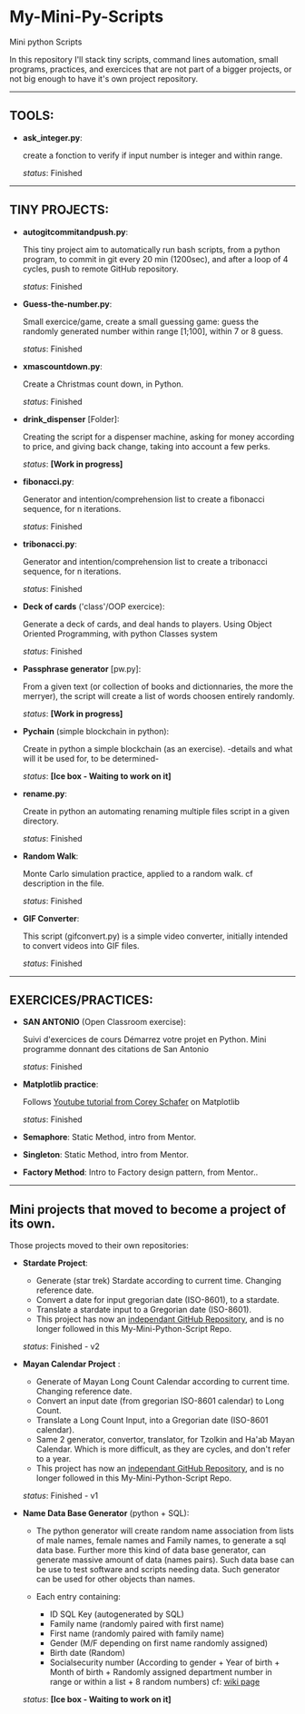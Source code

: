 # My-Mini-Py-Scripts
Mini python Scripts

In this repository I'll stack tiny scripts, command lines automation, small programs, practices, and exercices that are not part of a bigger projects,  or not big enough to have it's own project repository.

----------------------------
## TOOLS:

- **ask_integer.py**:

    create a fonction to verify if input number is integer and within range.

    *status*: Finished

--------------------------
## TINY PROJECTS:

+ **autogitcommitandpush.py**:

    This tiny project aim to automatically run bash scripts, from a python program, to commit in git every 20 min (1200sec), and after a loop of 4 cycles, push to remote GitHub repository.
    
    *status*: Finished

+ **Guess-the-number.py**:

    Small exercice/game, create a small guessing game: guess the randomly generated number within range [1;100], within 7 or 8 guess.
    
    *status*: Finished

+ **xmascountdown.py**:

    Create a Christmas count down, in Python.
    
    *status*: Finished

+ **drink_dispenser** [Folder]:

    Creating the script for a dispenser machine, asking for money according to price, and giving back change, taking into account a few perks.
    
    *status*: **[Work in progress]**

+ **fibonacci.py**:

    Generator and intention/comprehension list to create a fibonacci sequence, for n iterations.
    
    *status*: Finished

+ **tribonacci.py**: 

    Generator and intention/comprehension list to create a tribonacci sequence, for n iterations.
    
    *status*: Finished
    
+ **Deck of cards** ('class'/OOP exercice):

    Generate a deck of cards, and deal hands to players.
    Using Object Oriented Programming, with python Classes system
    
    *status*: Finished
    
+ **Passphrase generator** [pw.py]:

    From a given text (or collection of books and dictionnaries, the more the merryer), the script will create a list of words choosen entirely randomly.
    
    *status*: **[Work in progress]**

+ **Pychain** (simple blockchain in python):

    Create in python a simple blockchain (as an exercise). -details and what will it be used for, to be determined-
    
    *status*: **[Ice box - Waiting to work on it]**

+ **rename.py**:

    Create in python an automating renaming multiple files script in a given directory.

    *status*: Finished

+ **Random Walk**:
    
    Monte Carlo simulation practice, applied to a random walk. cf description in the file.

    *status*: Finished

+ **GIF Converter**:
    
    This script (gifconvert.py) is a simple video converter, initially intended to convert videos into GIF files.

    *status*: Finished

-----------------------------
## EXERCICES/PRACTICES:

- **SAN ANTONIO** (Open Classroom exercise): 

    Suivi d'exercices de cours Démarrez votre projet en Python. Mini programme donnant des citations de San Antonio 
    
    *status*: Finished

- **Matplotlib practice**:

    Follows [Youtube tutorial from Corey Schafer](https://www.youtube.com/playlist?list=PL-osiE80TeTvipOqomVEeZ1HRrcEvtZB_) on Matplotlib
    
    *status*: Finished

- **Semaphore**: Static Method, intro from Mentor.
- **Singleton**: Static Method, intro from Mentor.
- **Factory Method**: Intro to Factory design pattern, from Mentor..

----------------------------
## Mini projects that moved to become a project of its own.

Those projects moved to their own repositories:

+ **Stardate Project**: 
    
    - Generate (star trek) Stardate according to current time. Changing reference date.
    - Convert a date for input gregorian date (ISO-8601), to a stardate.
    - Translate a stardate input to a Gregorian date (ISO-8601).
    - This project has now an [independant GitHub Repository](https://github.com/NicolasFlandrois/stardate.git), and is no longer followed in this My-Mini-Python-Script Repo.
    
    *status*: Finished - v2

+ **Mayan Calendar Project** :

    - Generate of Mayan Long Count Calendar according to current time. Changing reference date.
    - Convert an input date (from gregorian ISO-8601 calendar) to Long Count.
    - Translate a Long Count Input, into a Gregorian date (ISO-8601 calendar).
    - Same 2 generator, convertor, translator, for Tzolkin and Ha'ab Mayan Calendar. Which is more difficult, as they are cycles, and don't refer to a year.
    - This project has now an [independant GitHub Repository](https://github.com/NicolasFlandrois/maya_date.git), and is no longer followed in this My-Mini-Python-Script Repo.
    
    *status*: Finished - v1

+ **Name Data Base Generator** (python + SQL):

    - The python generator will create random name association from lists of male names, female names and Family names, to generate a sql data base. Further more this kind of data base generator, can generate massive amount of data (names pairs). Such data base can be use to test software and scripts needing data. Such generator can be used for other objects than names.

    - Each entry containing:
        + ID SQL Key (autogenerated by SQL)
        + Family name (randomly paired with first name)
        + First name (randomly paired with family name)
        + Gender (M/F depending on first name randomly assigned)
        + Birth date (Random)
        + Socialsecurity number (According to gender + Year of birth + Month of birth + Randomly assigned department number in range or within a list + 8 random numbers) cf: [wiki page](https://fr.wikipedia.org/wiki/Num%C3%A9ro_de_s%C3%A9curit%C3%A9_sociale_en_France#ancrage_C)

    *status*: **[Ice box - Waiting to work on it]**